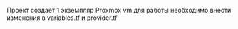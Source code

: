 Проект создает 1 экземпляр Proxmox vm
для работы необходимо внести изменения в variables.tf и provider.tf


